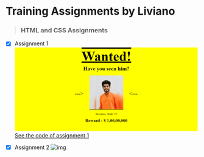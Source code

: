 # Training Assignments by Liviano

> ### HTML and CSS Assignments

<!-- Adding README.md -->

- [x] Assignment 1
      ![img](https://github.com/MaheshB77/Training_Assignments/blob/master/html_css_assignments/assignment_1/output.png)
      [See the code of assignment 1](https://github.com/MaheshB77/Training_Assignments/blob/master/html_css_assignments/assignment_1/HTML_Assignment.html)

- [x] Assignment 2
      ![img]()
